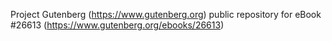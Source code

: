 Project Gutenberg (https://www.gutenberg.org) public repository for eBook #26613 (https://www.gutenberg.org/ebooks/26613)
